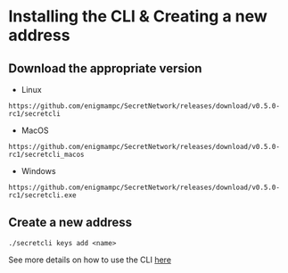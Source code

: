 # Installing the CLI & Creating a new address

## Download the appropriate version

* Linux
```
https://github.com/enigmampc/SecretNetwork/releases/download/v0.5.0-rc1/secretcli
```

* MacOS
```
https://github.com/enigmampc/SecretNetwork/releases/download/v0.5.0-rc1/secretcli_macos
```

* Windows
```
https://github.com/enigmampc/SecretNetwork/releases/download/v0.5.0-rc1/secretcli.exe
```

## Create a new address

```
./secretcli keys add <name>
```

See more details on how to use the CLI [here](https://github.com/enigmampc/SecretNetwork/blob/master/docs/secretcli.md)
